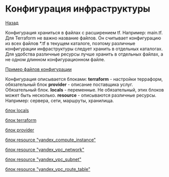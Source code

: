 # Конфигурация инфраструктуры
[Назад](https://github.com/BanLex/my_notes/blob/main/terraform/readme.md)

Конфигурация храниться в файлах с расширением tf. Например: main.tf.
Для Terraform не важно название файлов. Он считывает конфигурацию из всех файлов *.tf в текущем каталоге, поэтому различные конфигурации инфраструктуры следует хранить в отдельных каталогах.
Для удобства различные ресурсы лучше хранить в отдельных файлах, а не одном длинном конфигурационном файле.

[Пример файлов конфигурации](https://github.com/BanLex/example_webapp/tree/main/yandex-cloud-terraform)

Конфигурация описывается блоками:
**terraform** - настройки терраформ, обязательный блок
**provider** - описание поставщика услуг. Обязательный блок.
**locals** - переменные. Не обязательный, этих блоков может быть несколько.
**resource** - описываются различные ресурсы. Например: сервера, сети, маршруты, хранилища.

[блок loсals](https://github.com/BanLex/my_notes/blob/main/terraform/locals.md)

[блок terraform](https://github.com/BanLex/my_notes/blob/main/terraform/block_terraform.md)

[блок provider](https://github.com/BanLex/my_notes/blob/main/terraform/block_provider.md)

[блок resource "yandex_compute_instance"](https://github.com/BanLex/my_notes/blob/main/terraform/compute_instance_gw.md)

[блок resource "yandex_vpc_network"](https://github.com/BanLex/my_notes/blob/main/terraform/network.md)

[блок resource "yandex_vpc_subnet"](https://github.com/BanLex/my_notes/blob/main/terraform/subnet.md)

[блок resource "yandex_vpc_route_table"](https://github.com/BanLex/my_notes/blob/main/terraform/route_table.md)


